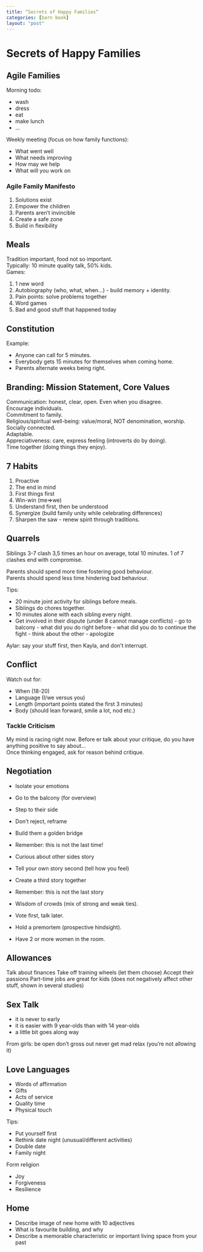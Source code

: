 ```yaml
---
title: “Secrets of Happy Families“
categories: [barn book]
layout: "post"
---
```


# Secrets of Happy Families


## Agile Families
Morning todo:
- wash
- dress
- eat
- make lunch
- …

Weekly meeting (focus on how family functions):
- What went well
- What needs improving
- How may we help
- What will you work on

### Agile Family Manifesto
1. Solutions exist
2. Empower the children
3. Parents aren’t invincible
4. Create a safe zone
5. Build in flexibility

## Meals
Tradition important, food not so important.  
Typically: 10 minute quality talk, 50% kids.  
Games:
1. 1 new word
2. Autobiography (who, what, when…) - build memory + identity.
3. Pain points: solve problems together
4. Word games
5. Bad and good stuff that happened today

## Constitution
Example:
- Anyone can call for 5 minutes.  
- Everybody gets 15 minutes for themselves when coming home.  
- Parents alternate weeks being right.


## Branding: Mission Statement, Core Values
Communication: honest, clear, open. Even when you disagree.  
Encourage individuals.  
Commitment to family.  
Religious/spiritual well-being: value/moral, NOT denomination, worship.  
Socially connected.  
Adaptable.  
Appreciativeness: care, express feeling (introverts do by doing).  
Time together (doing things they enjoy).

## 7 Habits
1. Proactive
2. The end in mind
3. First things first
4. Win-win (me⇒we)
5. Understand first, then be understood
6. Synergize (build family unity while celebrating differences)
7. Sharpen the saw - renew spirit through traditions.

## Quarrels
Siblings 3-7 clash 3,5 times an hour on average, total 10 minutes. 1 of 7 clashes end with compromise.  

Parents should spend more time fostering good behaviour.  
Parents should spend less time hindering bad behaviour.  

Tips:
- 20 minute joint activity for siblings before meals.
- Siblings do chores together.
- 10 minutes alone with each sibling every night.
- Get involved in their dispute (under 8 cannot manage conflicts)
		- go to balcony
		- what did you do right before
		- what did you do to continue the fight
		- think about the other
		- apologize

Aylar: say your stuff first, then Kayla, and don’t interrupt.

## Conflict
Watch out for:
- When (18-20)
- Language (I/we versus you)
- Length (important points stated the first 3 minutes)
- Body (should lean forward, smile a lot, nod etc.)

### Tackle Criticism
My mind is racing right now. Before er talk about your critique, do you have anything positive to say about…  
Once thinking engaged, ask for reason behind critique.

## Negotiation
- Isolate your emotions
- Go to the balcony (for overview)
- Step to their side
- Don’t reject, reframe
- Build them a golden bridge
- Remember: this is not the last time!

- Curious about other sides story
- Tell your own story second (tell how you feel)
- Create a third story together
- Remember: this is not the last story

- Wisdom of crowds (mix of strong and weak ties).  
- Vote first, talk later.  
- Hold a premortem (prospective hindsight).  
- Have 2 or more women in the room.  

## Allowances
Talk about finances
Take off training wheels (let them choose)
Accept their passions
Part-time jobs are great for kids (does not negatively affect other stuff, shown in several studies)


## Sex Talk
- it is never to early
- it is easier with 9 year-olds than with 14 year-olds
- a little bit goes along way

From girls:
be open
don’t gross out
never get mad
relax (you’re not allowing it)

## Love Languages
- Words of affirmation
- Gifts
- Acts of service
- Quality time
- Physical touch

Tips:
- Put yourself first
- Rethink date night (unusual/different activities)
- Double date
- Family night

Form religion
- Joy
- Forgiveness
- Resilience

## Home
- Describe image of new home with 10 adjectives
- What is favourite building, and why
- Describe a memorable characteristic or important living space from your past